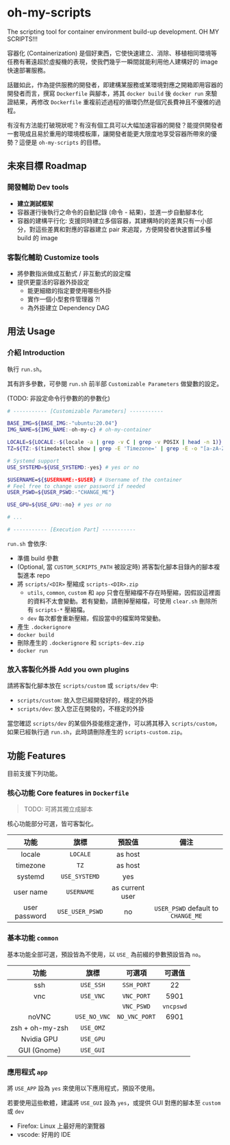 # oh-my-scripts

The scripting tool for container environment build-up development. OH MY SCRIPTS!!!

容器化 (Containerization) 是個好東西，它使快速建立、消除、移植相同環境等任務有著遠超於虛擬機的表現，使我們幾乎一瞬間就能利用他人建構好的 image 快速部署服務。

話雖如此，作為提供服務的開發者，即建構某服務或某環境對應之開箱即用容器的開發者而言，撰寫 `Dockerfile` 與腳本，將其 `docker build` 後 `docker run` 來驗證結果，再修改 `Dockerfile` 重複前述過程的循環仍然是個冗長費神且不優雅的過程。

有沒有方法能打破現狀呢？有沒有個工具可以大幅加速容器的開發？能提供開發者一套現成且易於重用的環境模板庫，讓開發者能更大限度地享受容器所帶來的優勢？這便是 `oh-my-scripts` 的目標。

## 未來目標 Roadmap

### 開發輔助 Dev tools

* **建立測試框架**
* 容器運行後執行之命令的自動記錄 (命令 - 結果)，並進一步自動腳本化
* 容器的建構平行化: 支援同時建立多個容器，其建構時的的差異只有一小部分，對這些差異和對應的容器建立 pair 來追蹤，方便開發者快速嘗試多種 build 的 image

### 客製化輔助 Customize tools

* 將參數指派做成互動式 / 非互動式的設定檔
* 提供更靈活的容器外掛設定
  * 能更細緻的指定要使用哪些外掛
  * 實作一個小型套件管理器 ?!
  * 為外掛建立 Dependency DAG

## 用法 Usage

### 介紹 Introduction

執行 `run.sh`。

其有許多參數，可參閱 `run.sh` 前半部 `Customizable Parameters` 做變數的設定。

(TODO: 非設定命令行參數的的參數化)

```bash
# ----------- [Customizable Parameters] -----------

BASE_IMG=${BASE_IMG:-"ubuntu:20.04"}
IMG_NAME=${IMG_NAME:-oh-my-c} # oh-my-container

LOCALE=${LOCALE:-$(locale -a | grep -v C | grep -v POSIX | head -n 1)}
TZ=${TZ:-$(timedatectl show | grep -E 'Timezone=' | grep -E -o "[a-zA-Z]+\/[a-zA-Z]+")}

# Systemd support
USE_SYSTEMD=${USE_SYSTEMD:-yes} # yes or no

$USERNAME=${$USERNAME:-$USER} # Username of the container
# Feel free to change user password if needed
USER_PSWD=${USER_PSWD:-"CHANGE_ME"}

USE_GPU=${USE_GPU:-no} # yes or no

# ...

# ----------- [Execution Part] -----------
```

`run.sh` 會依序:

* 準備 build 參數
* (Optional, 當 `CUSTOM_SCRIPTS_PATH` 被設定時) 將客製化腳本目錄內的腳本複製進本 repo
* 將 `scripts/<DIR>` 壓縮成 `scripts-<DIR>.zip`
  * `utils`, `common`, `custom` 和 `app` 只會在壓縮檔不存在時壓縮，因假設這裡面的資料不太會變動。若有變動，請刪掉壓縮檔，可使用 `clear.sh` 刪除所有 `scripts-*` 壓縮檔。
  * `dev` 每次都會重新壓縮，假設當中的檔案時常變動。
* 產生 `.dockerignore`
* `docker build`
* 刪除產生的 `.dockerignore` 和 `scripts-dev.zip`
* `docker run`

### 放入客製化外掛 Add you own plugins

請將客製化腳本放在 `scripts/custom` 或 `scripts/dev` 中:

* `scripts/custom`: 放入您已經開發好的，穩定的外掛
* `scripts/dev`: 放入您正在開發的，不穩定的外掛

當您確認 `scripts/dev` 的某個外掛能穩定運作，可以將其移入 `scripts/custom`，如果已經執行過 `run.sh`，此時請刪除產生的 `scripts-custom.zip`。

## 功能 Features

目前支援下列功能。

### 核心功能 Core features in `Dockerfile`

> TODO: 可將其獨立成腳本

核心功能部分可選，皆可客製化。


|功能|旗標|預設值|備注|
|:-:|:-:|:-:|:-:|
|locale|`LOCALE`|as host||
|timezone|`TZ`|as host||
|systemd|`USE_SYSTEMD`|yes||
|user name|`USERNAME`|as current user||
|user password|`USE_USER_PSWD`|no|`USER_PSWD` default to `CHANGE_ME`|

### 基本功能 `common`

基本功能全部可選，預設皆為不使用，以 `USE_` 為前綴的參數預設皆為 `no`。

|功能|旗標|可選項|可選值|
|:-:|:-:|:-:|:-:|
|ssh|`USE_SSH`|`SSH_PORT`|22|
|vnc|`USE_VNC`|`VNC_PORT`|5901|
|||`VNC_PSWD`|`vncpswd`|
|noVNC|`USE_NO_VNC`|`NO_VNC_PORT`|6901|
|zsh + oh-my-zsh|`USE_OMZ`|||
|Nvidia GPU|`USE_GPU`|||
|GUI (Gnome)|`USE_GUI`|||

### 應用程式 `app`

將 `USE_APP` 設為 `yes` 來使用以下應用程式，預設不使用。

若要使用這些軟體，建議將 `USE_GUI` 設為 `yes`，或提供 GUI 對應的腳本至 `custom` 或 `dev`

* Firefox: Linux 上最好用的瀏覽器
* vscode: 好用的 IDE
